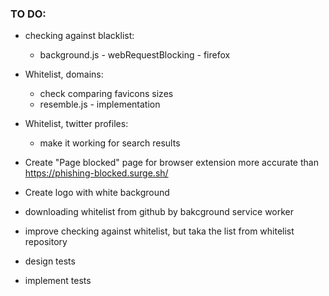 ### TO DO:

- checking against blacklist:
  - background.js - webRequestBlocking - firefox

- Whitelist, domains:
  + check comparing favicons sizes
  - resemble.js - implementation


- Whitelist, twitter profiles:
  - make it working for search results

- Create "Page blocked" page for browser extension more accurate than https://phishing-blocked.surge.sh/
- Create logo with white background
- downloading whitelist from github by bakcground service worker

- improve checking against whitelist, but taka the list from whitelist repository

- design tests
- implement tests
